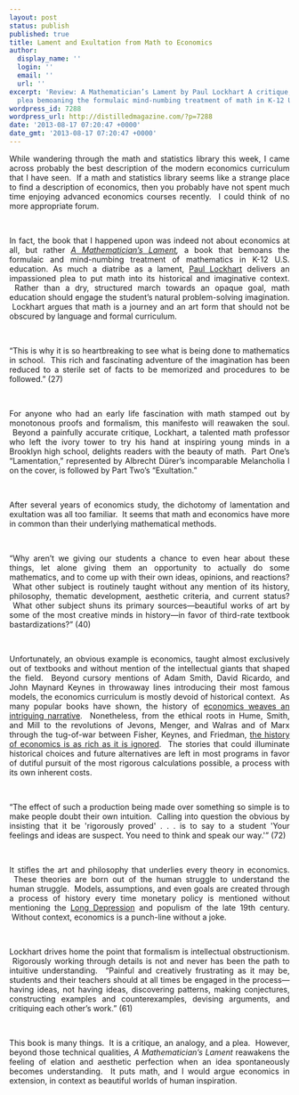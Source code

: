 ```yaml
---
layout: post
status: publish
published: true
title: Lament and Exultation from Math to Economics
author:
  display_name: ''
  login: ''
  email: ''
  url: ''
excerpt: 'Review: A Mathematician’s Lament by Paul Lockhart A critique, analogy, and
  plea bemoaning the formulaic mind-numbing treatment of math in K-12 U.S. education.'
wordpress_id: 7288
wordpress_url: http://distilledmagazine.com/?p=7288
date: '2013-08-17 07:20:47 +0000'
date_gmt: '2013-08-17 07:20:47 +0000'
---
```

<p dir="ltr" style="text-align: justify;">While wandering through the math and statistics library this week, I came across probably the best description of the modern economics curriculum that I have seen.  If a math and statistics library seems like a strange place to find a description of economics, then you probably have not spent much time enjoying advanced economics courses recently.  I could think of no more appropriate forum.</p>
<p>&nbsp;</p>
<p dir="ltr" style="text-align: justify;">In fact, the book that I happened upon was indeed not about economics at all, but rather <em><a href="http://distilledmagazine.com/wp-content/uploads/2013/08/6232657-a-mathematician-s-lament" target="_blank">A Mathematician’s Lament</a>,</em> a book that bemoans the formulaic and mind-numbing treatment of mathematics in K-12 U.S. education. As much a diatribe as a lament, <a href="http://distilledmagazine.com/wp-content/uploads/2013/08/pastinthepresent.com" target="_blank">Paul Lockhart</a> delivers an impassioned plea to put math into its historical and imaginative context.  Rather than a dry, structured march towards an opaque goal, math education should engage the student’s natural problem-solving imagination.  Lockhart argues that math is a journey and an art form that should not be obscured by language and formal curriculum.</p>
<p>&nbsp;</p>
<p dir="ltr" style="text-align: justify;">“This is why it is so heartbreaking to see what is being done to mathematics in school.  This rich and fascinating adventure of the imagination has been reduced to a sterile set of facts to be memorized and procedures to be followed.” (27)</p>
<p>&nbsp;</p>
<p dir="ltr" style="text-align: justify;">For anyone who had an early life fascination with math stamped out by monotonous proofs and formalism, this manifesto will reawaken the soul.  Beyond a painfully accurate critique, Lockhart, a talented math professor who left the ivory tower to try his hand at inspiring young minds in a Brooklyn high school, delights readers with the beauty of math.  Part One’s “Lamentation,” represented by Albrecht Dürer’s incomparable Melancholia I on the cover, is followed by Part Two’s “Exultation.”</p>
<p>&nbsp;</p>
<p dir="ltr" style="text-align: justify;">After several years of economics study, the dichotomy of lamentation and exultation was all too familiar.  It seems that math and economics have more in common than their underlying mathematical methods.</p>
<p>&nbsp;</p>
<p dir="ltr" style="text-align: justify;">“Why aren’t we giving our students a chance to even hear about these things, let alone giving them an opportunity to actually do some mathematics, and to come up with their own ideas, opinions, and reactions?  What other subject is routinely taught without any mention of its history, philosophy, thematic development, aesthetic criteria, and current status?  What other subject shuns its primary sources—beautiful works of art by some of the most creative minds in history—in favor of third-rate textbook bastardizations?” (40)</p>
<p>&nbsp;</p>
<p dir="ltr" style="text-align: justify;">Unfortunately, an obvious example is economics, taught almost exclusively out of textbooks and without mention of the intellectual giants that shaped the field.  Beyond cursory mentions of Adam Smith, David Ricardo, and John Maynard Keynes in throwaway lines introducing their most famous models, the economics curriculum is mostly devoid of historical context.  As many popular books have shown, the history of <a href="http://distilledmagazine.com/wp-content/uploads/2013/08/How_Markets_Fail.html?id=7Nji8Xl6KuYC" target="_blank">economics weaves an intriguing narrative</a>.  Nonetheless, from the ethical roots in Hume, Smith, and Mill to the revolutions of Jevons, Menger, and Walras and of Marx through the tug-of-war between Fisher, Keynes, and Friedman, <a href="http://distilledmagazine.com/wp-content/uploads/2013/08/The_worldly_philosophers.html?id=N_3cj4urgJcC" target="_blank">the history of economics is as rich as it is ignored</a>.  The stories that could illuminate historical choices and future alternatives are left in most programs in favor of dutiful pursuit of the most rigorous calculations possible, a process with its own inherent costs.</p>
<p>&nbsp;</p>
<p dir="ltr" style="text-align: justify;">“The effect of such a production being made over something so simple is to make people doubt their own intuition.  Calling into question the obvious by insisting that it be 'rigorously proved' . . . is to say to a student 'Your feelings and ideas are suspect. You need to think and speak our way.'” (72)</p>
<p>&nbsp;</p>
<p dir="ltr" style="text-align: justify;">It stifles the art and philosophy that underlies every theory in economics.  These theories are born out of the human struggle to understand the human struggle.  Models, assumptions, and even goals are created through a process of history every time monetary policy is mentioned without mentioning the <a href="http://distilledmagazine.com/wp-content/uploads/2013/08/Long_Depression" target="_blank">Long Depression</a> and populism of the late 19th century.  Without context, economics is a punch-line without a joke.</p>
<p>&nbsp;</p>
<p dir="ltr" style="text-align: justify;">Lockhart drives home the point that formalism is intellectual obstructionism.  Rigorously working through details is not and never has been the path to intuitive understanding.  “Painful and creatively frustrating as it may be, students and their teachers should at all times be engaged in the process—having ideas, not having ideas, discovering patterns, making conjectures, constructing examples and counterexamples, devising arguments, and critiquing each other’s work.” (61)</p>
<p>&nbsp;</p>
<p style="text-align: justify;">This book is many things.  It is a critique, an analogy, and a plea.  However, beyond those technical qualities, <em>A Mathematician’s Lament</em> reawakens the feeling of elation and aesthetic perfection when an idea spontaneously becomes understanding.  It puts math, and I would argue economics in extension, in context as beautiful worlds of human inspiration.</p>
<p>&nbsp;</p>
